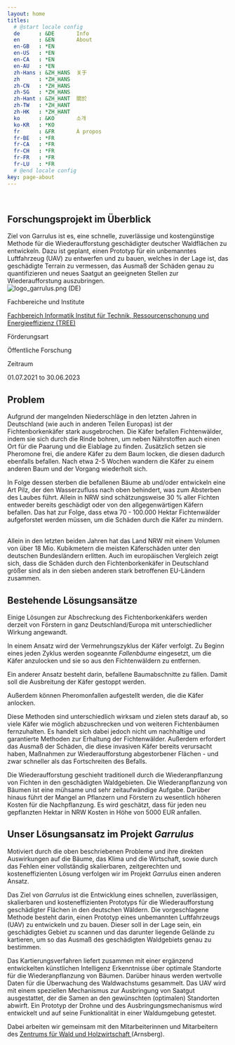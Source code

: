```yaml
---
layout: home
titles:
  # @start locale config
  de      : &DE       Info
  en      : &EN       About
  en-GB   : *EN
  en-US   : *EN
  en-CA   : *EN
  en-AU   : *EN
  zh-Hans : &ZH_HANS  关于
  zh      : *ZH_HANS
  zh-CN   : *ZH_HANS
  zh-SG   : *ZH_HANS
  zh-Hant : &ZH_HANT  關於
  zh-TW   : *ZH_HANT
  zh-HK   : *ZH_HANT
  ko      : &KO       소개
  ko-KR   : *KO
  fr      : &FR       À propos
  fr-BE   : *FR
  fr-CA   : *FR
  fr-CH   : *FR
  fr-FR   : *FR
  fr-LU   : *FR
  # @end locale config
key: page-about
---
```


<head>
  <meta charset="utf-8">
  <meta name="viewport" content="width=device-width, initial-scale=1, minimum-scale=1" />
  <link rel="stylesheet" href="./info.css">
</head>

<br>

<div class="infobox-research-facts paragraph-block break-out snipcss-wUQnD" id="infobox-research-project-facts">
  <div class="gr-container ">
    <h2>
      Forschungsprojekt im Überblick
    </h2>
    <div class="infobox-research-facts__infobox gr-row gr-row--no-gutter infobox-research-facts__item snipcss0-0-0-1 tether-target-attached-top tether-element-attached-top tether-element-attached-center tether-target-attached-center">
      <div class="infobox-research-facts__text gr-9 gr-7@m gr-6@s snipcss0-1-1-2">
        Ziel von Garrulus ist es, eine schnelle, zuverlässige und kostengünstige Methode für die Wiederaufforstung geschädigter deutscher Waldflächen zu entwickeln. Dazu ist geplant, einen Prototyp für ein unbemanntes Luftfahrzeug (UAV) zu entwerfen und zu bauen, welches in der Lage ist, das geschädigte Terrain zu vermessen, das Ausmaß der Schäden genau zu quantifizieren und neues Saatgut an geeigneten Stellen zur Wiederaufforstung auszubringen.
      </div>
      <div class="infobox-research-facts__image gr-3 gr-5@m gr-6@s snipcss0-1-1-3">
        <div class="picture-item snipcss0-2-3-4">
          <div class="picture-item__preview picture-item--xl snipcss0-3-4-5">
            <picture class="responsive-image image snipcss0-4-5-6">
              <!-- <source media="(min-width: 1900px)" srcset="/assets/images/logo/unidegree.png" class="snipcss0-5-6-7"> -->
              <source media="(min-width: 1360px) and (max-width: 1899px)" srcset="https://www.h-brs.de/sites/default/files/styles/hresize312x175_32/public/teaser/logogarrulus-web.png.webp?itok=NGqhuqEY&amp;t=0129" class="snipcss0-5-6-8">
              <source media="(min-width: 700px) and (max-width: 1359px)" srcset="https://www.h-brs.de/sites/default/files/styles/hresize312x175_32/public/teaser/logogarrulus-web.png.webp?itok=NGqhuqEY&amp;t=0129" class="snipcss0-5-6-9">
              <source media="(max-width: 699px)" srcset="https://www.h-brs.de/sites/default/files/styles/hresize312x175_32/public/teaser/logogarrulus-web.png.webp?itok=NGqhuqEY&amp;t=0129" class="snipcss0-5-6-10">
              <img src="https://www.h-brs.de/sites/default/files/styles/hresize312x175_32/public/teaser/logogarrulus-web.png.webp?itok=NGqhuqEY&amp;t=0129" srcset="https://www.h-brs.de/sites/default/files/styles/hresize312x175_32/public/teaser/logogarrulus-web.png.webp?itok=NGqhuqEY&amp;t=0129, https://www.h-brs.de/sites/default/files/styles/hresize624x350_32/public/teaser/logogarrulus-web.png.webp?itok=NGqhuqEY&amp;t=0129 2x" alt="logo_garrulus.png (DE)" class="snipcss0-5-6-11">
            </picture>
          </div>
        </div>
      </div>
    </div>
    <div class="infobox-research-facts__cards gr-row gr-row--no-gutter@s">
      <div class="gr-12 gr-6@s infobox-research-facts__item">
        <div class="infobox-research-facts__card">
          <p class="infobox-research-facts__title">
            <i class="icon-hbrs icon-hbrs-diploma">
            </i>
            Fachbereiche und Institute
          </p>
          <div class="infobox-research-facts__links">
            <span class="link--container">
              <a class="link link--internal" href="/assets/images/logo/unidegree.png" target="_self">
                Fachbereich Informatik
                <!-- <i class="icon-hbrs icon-hbrs-- icon-hbrs-internal"> -->
                <!-- <img src="/assets/images/logo/unidegree.png" class="icon-hbrs icon-hbrs-- icon-hbrs-internal"> -->
                <!-- </i> -->
              </a>
            </span>
            <span>
              <a class="link link--internal" href="/de/tree" target="_self">
                Institut für Technik, Ressourcenschonung und Energieeffizienz (TREE)
                <!-- <i class="icon-hbrs icon-hbrs-- icon-hbrs-internal"> -->
                <!-- </i> -->
              </a>
            </span>
          </div>
        </div>
      </div>
      <div class=" gr-4 gr-6@s infobox-research-facts__item">
        <div class="infobox-research-facts__card">
          <p class="infobox-research-facts__title">
            <i class="icon-hbrs icon-hbrs-hand">
            </i>
            Förderungsart
          </p>
          <div class="infobox-research-facts__body body">
            Öffentliche Forschung
          </div>
        </div>
      </div>
      <div class=" gr-4 gr-6@s infobox-research-facts__item">
        <div class="infobox-research-facts__card">
          <p class="infobox-research-facts__title">
            <i class="icon-hbrs icon-hbrs-calendar">
            </i>
            Zeitraum
          </p>
          <p class="infobox-research-facts__daterange">
            01.07.2021 to 30.06.2023
          </p>
        </div>
      </div>
    </div>
  </div>
</div>

<div class="paragraph-simple-text paragraph-block break-out snipcss-mPcO3">
  <div class="gr-container">
    <div class="gr-row gr-row--align-center">
      <div class="gr-10 gr-12@m gr-6@s">
        <div class="body">
          <div class="text-long">
            <h2>
              Problem
            </h2>
            <p>
              Aufgrund der mangelnden Niederschläge in den letzten Jahren in Deutschland (wie auch in anderen Teilen Europas) ist der Fichtenborkenkäfer stark ausgebrochen. Die Käfer befallen Fichtenwälder, indem sie sich durch die Rinde bohren, um neben Nährstoffen auch einen Ort für die Paarung und die Eiablage zu finden. Zusätzlich setzen sie Pheromone frei, die andere Käfer zu dem Baum locken, die diesen dadurch ebenfalls befallen. Nach etwa 2-5 Wochen wandern die Käfer zu einem anderen Baum und der Vorgang wiederholt sich.
            </p>
            <p>
              In Folge dessen sterben die befallenen Bäume ab und/oder entwickeln eine Art Pilz, der den Wasserzufluss nach oben behindert, was zum Absterben des Laubes führt. Allein in NRW sind schätzungsweise 30 % aller Fichten entweder bereits geschädigt oder von den allgegenwärtigen Käfern befallen. Das hat zur Folge, dass etwa 70 - 100.000 Hektar Fichtenwälder aufgeforstet werden müssen, um die Schäden durch die Käfer zu mindern.
            </p>
            <p>
              <br>
              Allein in den letzten beiden Jahren hat das Land NRW mit einem Volumen von über 18 Mio. Kubikmetern die meisten Käferschäden unter den deutschen Bundesländern erlitten. Auch im europäischen Vergleich zeigt sich, dass die Schäden durch den Fichtenborkenkäfer in Deutschland größer sind als in den sieben anderen stark betroffenen EU-Ländern zusammen.
            </p>
          </div>
        </div>
      </div>
    </div>
  </div>
</div>

<div class="paragraph-simple-text paragraph-block break-out snipcss-4xIHb">
  <div class="gr-container">
    <div class="gr-row gr-row--align-center">
      <div class="gr-10 gr-12@m gr-6@s">
        <div class="body">
          <div class="text-long">
            <h2>
              Bestehende Lösungsansätze
            </h2>
            <p>
              Einige Lösungen zur Abschreckung des Fichtenborkenkäfers werden derzeit von Förstern in ganz Deutschland/Europa mit unterschiedlicher Wirkung angewandt.
            </p>
            <p>
              In einem Ansatz wird der Vermehrungszyklus der Käfer verfolgt. Zu Beginn eines jeden Zyklus werden sogeannte 
              <em>
                Fallenbäume 
              </em>
              eingesetzt, um die Käfer anzulocken und sie so aus den Fichtenwäldern zu entfernen.
            </p>
            <p>
              Ein anderer Ansatz besteht darin, befallene Baumabschnitte zu fällen. Damit soll die Ausbreitung der Käfer gestoppt werden.
            </p>
            <p>
              Außerdem können Pheromonfallen aufgestellt werden, die die Käfer anlocken.
            </p>
            <p>
              Diese Methoden sind unterschiedlich wirksam und zielen stets darauf ab, so viele Käfer wie möglich abzuschrecken und von weiteren Fichtenbäumen fernzuhalten. Es handelt sich dabei jedoch nicht um nachhaltige und garantierte Methoden zur Erhaltung der Fichtenwälder. Außerdem erfordert das Ausmaß der Schäden, die diese invasiven Käfer bereits verursacht haben, Maßnahmen zur Wiederaufforstung abgestorbener Flächen - und zwar schneller als das Fortschreiten des Befalls.
            </p>
            <p>
              Die Wiederaufforstung geschieht traditionell durch die Wiederanpflanzung von Fichten in den geschädigten Waldgebieten. Die Wiederanpflanzung von Bäumen ist eine mühsame und sehr zeitaufwändige Aufgabe. Darüber hinaus führt der Mangel an Pflanzern und Förstern zu wesentlich höheren Kosten für die Nachpflanzung. Es wird geschätzt, dass für jeden neu gepflanzten Hektar in NRW Kosten in Höhe von 5000 EUR anfallen.
            </p>
          </div>
        </div>
      </div>
    </div>
  </div>
</div>
<div class="paragraph-simple-text paragraph-block break-out snipcss-jlBSn">
  <div class="gr-container">
    <div class="gr-row gr-row--align-center">
      <div class="gr-10 gr-12@m gr-6@s">
        <div class="body">
          <div class="text-long">
            <h2>
              Unser Lösungsansatz im Projekt 
              <em>
                Garrulus
              </em>
            </h2>
            <p>
              Motiviert durch die oben beschriebenen Probleme und ihre direkten Auswirkungen auf die Bäume, das Klima und die Wirtschaft, sowie durch das Fehlen einer vollständig skalierbaren, zeitgerechten und kosteneffizienten Lösung verfolgen wir im Projekt 
              <em>
                Garrulus 
              </em>
              einen anderen Ansatz.
            </p>
            <p>
              Das Ziel von 
              <em>
                Garrulus 
              </em>
              ist die Entwicklung eines schnellen, zuverlässigen, skalierbaren und kosteneffizienten Prototyps für die Wiederaufforstung geschädigter Flächen in den deutschen Wäldern. Die vorgeschlagene Methode besteht darin, einen Prototyp eines unbemannten Luftfahrzeugs (UAV) zu entwickeln und zu bauen. Dieser soll in der Lage sein, ein geschädigtes Gebiet zu scannen und das darunter liegende Gelände zu kartieren, um so das Ausmaß des geschädigten Waldgebiets genau zu bestimmen.
            </p>
            <p>
              Das Kartierungsverfahren liefert zusammen mit einer ergänzend entwickelten künstlichen Intelligenz Erkenntnisse über optimale Standorte für die Wiederanpflanzung von Bäumen. Darüber hinaus werden wertvolle Daten für die Überwachung des Waldwachstums gesammelt. Das UAV wird mit einem speziellen Mechanismus zur Ausbringung von Saatgut ausgestattet, der die Samen an den gewünschten (optimalen) Standorten abwirft. Ein Prototyp der Drohne und des Ausbringungsmechanismus wird entwickelt und auf seine Funktionalität in einer Waldumgebung getestet.
            </p>
            <p>
              Dabei arbeiten wir gemeinsam mit den Mitarbeiterinnen und Mitarbeitern des 
              <a href="https://www.wald-und-holz.nrw.de/ueber-uns/einrichtungen/zentrum-fuer-wald-und-holzwirtschaft-neu" rel="nofollow">
                Zentrums für Wald und Holzwirtschaft
              </a>
              (Arnsberg).
            </p>
          </div>
        </div>
      </div>
    </div>
  </div>
</div>
